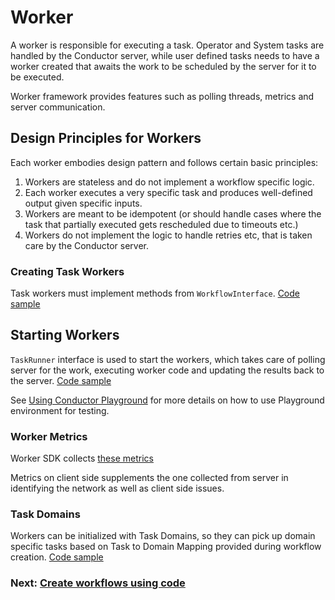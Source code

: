 # Worker

A worker is responsible for executing a task. Operator and System tasks are handled by the Conductor server, while user defined tasks needs to have a worker created that awaits the work to be scheduled by the server for it to be executed.

Worker framework provides features such as polling threads, metrics and server communication.

## Design Principles for Workers
Each worker embodies design pattern and follows certain basic principles:

1. Workers are stateless and do not implement a workflow specific logic. 
2. Each worker executes a very specific task and produces well-defined output given specific inputs. 
3. Workers are meant to be idempotent (or should handle cases where the task that partially executed gets rescheduled due to timeouts etc.)
4. Workers do not implement the logic to handle retries etc, that is taken care by the Conductor server.

### Creating Task Workers

Task workers must implement methods from `WorkflowInterface`. [Code sample](https://github.com/orkes-io/orkes-conductor-client/blob/main/src/test/java/io/orkes/conductor/client/util/SimpleWorker.java)


## Starting Workers
`TaskRunner` interface is used to start the workers, which takes care of polling server for the work, executing worker code and updating the results back to the server. [Code sample](https://github.com/conductor-sdk/java-sdk-examples/blob/16d23ce13f7c400659d4ef7435f5f5f30bc6af88/src/main/java/io/orkes/samples/quickstart/ExecuteWorkflow.java#L82-L94)

See [Using Conductor Playground](https://orkes.io/content/docs/getting-started/playground/using-conductor-playground) for more details on how to use Playground environment for testing.

### Worker Metrics
Worker SDK collects [these metrics](https://conductor.netflix.com/metrics/client.html) 


Metrics on client side supplements the one collected from server in identifying the network as well as client side issues.

### Task Domains

Workers can be initialized with Task Domains, so they can pick up domain specific tasks based on Task to Domain Mapping provided during workflow creation. [Code sample](../../example/java/io/orkes/conductor/sdk/examples/TaskDomainWorker.java)

### Next: [Create workflows using code](../workflow/README.md)
